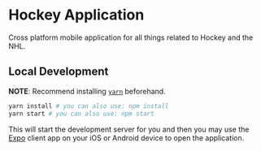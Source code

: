 # Hockey Application
Cross platform mobile application for all things related to Hockey and the NHL.

## Local Development
**NOTE**: Recommend installing [`yarn`](https://yarnpkg.com/en/docs/install) beforehand.
```sh
yarn install # you can also use: npm install
yarn start # you can also use: npm start
```
This will start the development server for you and then you may use the [Expo](https://expo.io/) client app on your iOS or Android device to open the application.